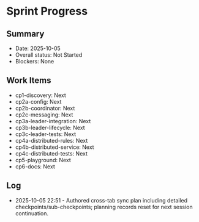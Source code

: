 # Sprint Progress

## Summary
- Date: 2025-10-05
- Overall status: Not Started
- Blockers: None

## Work Items
- cp1-discovery: Next
- cp2a-config: Next
- cp2b-coordinator: Next
- cp2c-messaging: Next
- cp3a-leader-integration: Next
- cp3b-leader-lifecycle: Next
- cp3c-leader-tests: Next
- cp4a-distributed-rules: Next
- cp4b-distributed-service: Next
- cp4c-distributed-tests: Next
- cp5-playground: Next
- cp6-docs: Next

## Log
- 2025-10-05 22:51 - Authored cross-tab sync plan including detailed checkpoints/sub-checkpoints; planning records reset for next session continuation.
